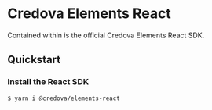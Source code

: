# Credova Elements React

Contained within is the official Credova Elements React SDK.

## Quickstart

### Install the React SDK

```bash
$ yarn i @credova/elements-react
```
